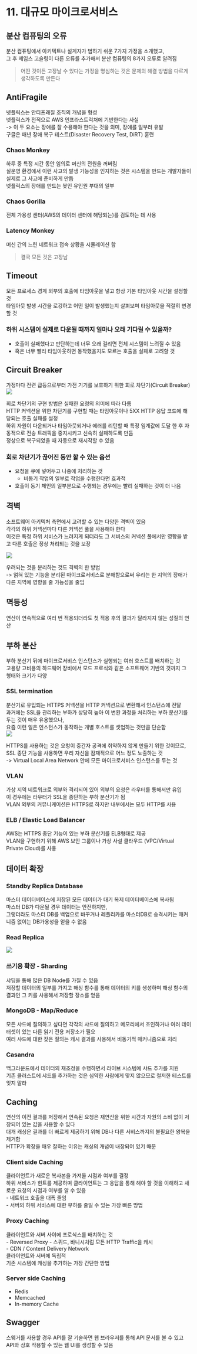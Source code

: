 # 11. 대규모 마이크로서비스  
## 분산 컴퓨팅의 오류  
분산 컴퓨팅에서 아키텍트나 설계자가 범하기 쉬운 7가지 가정을 소개했고,  
그 후 제임스 고슬링이 다른 오류를 추가해서 분산 컴퓨팅의 8가지 오류로 알려짐  

> 어떤 것이든 고장날 수 있다는 가정을 명심하는 것은 문제의 해결 방법을 다르게 생각하도록 만든다    

## AntiFragile  
넷플릭스는 안티프래질 조직의 개념을 형성   
넷플릭스가 전적으로 AWS 인프라스트럭처에 기반한다는 사실   
-> 이 두 요소는 장애를 잘 수용해야 한다는 것을 의미, 장애를 일부러 유발    
구글은 매년 장애 복구 테스트(Disaster Recovery Test, DiRT) 훈련  

### Chaos Monkey  
하루 중 특정 시간 동안 임의로 머신의 전원을 꺼버림   
실운영 환경에서 이런 사고의 발생 가능성을 인지하는 것은 시스템을 만드는 개발자들이 실제로 그 사고에 준비하게 만듬  
넷플릭스의 장애를 만드는 봇인 유인원 부대의 일부   

### Chaos Gorilla  
전체 가용성 센터(AWS의 데이터 센터에 해당되는)를 검토하는 데 사용    

### Latency Monkey  
머신 간의 느린 네트워크 접속 상황을 시뮬레이션 함  

> 결국 모든 것은 고장남    

## Timeout  
모든 프로세스 경계 외부의 호출에 타임아웃을 넣고 항상 기본 타임아웃 시간을 설정할 것  
타임아웃 발생 시간을 로깅하고 어떤 일이 발생했는지 살펴보며 타임아웃을 적절히 변경할 것  

### 하위 시스템이 실제로 다운될 때까지 얼마나 오래 기다릴 수 있을까? 
- 호출이 실패했다고 판단하는데 너무 오래 걸리면 전체 시스템이 느려질 수 있음   
- 혹은 너무 빨리 타임아웃하면 동작했을지도 모르는 호출을 실패로 고려할 것   

## Circuit Breaker  
가정마다 전련 급등으로부터 가전 기기를 보호하기 위한 회로 차단기(Circuit Breaker)  
![](11.%20%EB%8C%80%EA%B7%9C%EB%AA%A8%20%EB%A7%88%EC%9D%B4%ED%81%AC%EB%A1%9C%EC%84%9C%EB%B9%84%EC%8A%A4/image.png)

회로 차단기의 구현 방법은 실패한 요청의 의미에 따라 다름   
HTTP 커넥션을 위한 차단기를 구현할 때는 타임아웃이나 5XX HTTP 응답 코드에 해당되는 호출 실패를 설정   
하위 자원이 다운되거나 타임아웃되거나 에러를 리턴할 때 특정 임계값에 도달 한 후 자동적으로 전송 트래픽을 중지시키고 신속히 실패하도록 만듬    
정상으로 복구되었을 때 자동으로 재시작할 수 있음   

### 회로 차단기가 끊어진 동안 할 수 있는 옵션  
- 요청을 큐에 넣어두고 나중에 처리하는 것  
	- 비동기 작업의 일부로 작업을 수행한다면 효과적  
- 호출이 동기 체인의 일부분으로 수행되는 경우에는 빨리 실패하는 것이 더 나음  

## 격벽  
소프트웨어 아키텍처 측면에서 고려할 수 있는 다양한 격벽이 있음  
각각의 하위 커넥션마다 다른 커넥션 풀을 사용해야 한다  
이것은 특정 하위 서비스가 느려지게 되더라도 그 서비스의 커넥션 풀에서만 영향을 받고 다른 호출은 정상 처리되는 것을 보장  

![](11.%20%EB%8C%80%EA%B7%9C%EB%AA%A8%20%EB%A7%88%EC%9D%B4%ED%81%AC%EB%A1%9C%EC%84%9C%EB%B9%84%EC%8A%A4/image.png)

우려되는 것을 분리하는 것도 격벽의 한 방법  
-> 얽혀 있는 기능을 분리된 마이크로서비스로 분해함으로써 우리는 한 지역의 장애가 다른 지역에 영향을 줄 가능성을 줄임  

## 멱등성  
연산이 연속적으로 여러 번 적용되더라도 첫 적용 후의 결과가 달라지지 않는 성질의 연산  

## 부하 분산  
부하 분산기 뒤에 마이크로서비스 인스턴스가 실행되는 여러 호스트를 배치하는 것  
고용량 고비용의 하드웨어 장비에서 모드 프로식와 같은 소프트웨어 기반의 것까지 그 형태와 크기가 다양  

###  SSL termination  
분산기로 유입되는 HTTPS 커넥션을 HTTP 커넥션으로 변환해서 인스턴스에 전달  
과거에는 SSL을 관리하는 부하가 상당히 높아 이 변환 과정을 처리하는 부하 분산기를 두는 것이 매우 유용했으나,  
요즘 이런 일은 인스턴스가 동작하는 개별 호스트를 셋업하는 것만큼 단순함  
![](11.%20%EB%8C%80%EA%B7%9C%EB%AA%A8%20%EB%A7%88%EC%9D%B4%ED%81%AC%EB%A1%9C%EC%84%9C%EB%B9%84%EC%8A%A4/image.png)

HTTPS를 사용하는 것은 요청이 중간자 공격에 취약하지 않게 만들기 위한 것이므로,  
SSL 종단 기능을 사용하면 우리 자신을 잠재적으로 어느 정도 노출하는 것   
-> Virtual Local Area Network 안에 모든 마이크로서비스 인스턴스를 두는 것  

### VLAN  
가상 지역 네트워크로 외부와 격리되어 있어 외부의 요청은 라우터를 통해서만 유입  
이 경우에는 라우터가 SSL을 종단하는 부하 분산기가 됨  
VLAN 외부의 커뮤니케이션은 HTTPS로 하지만 내부에서는 모두 HTTP를 사용  

### ELB / Elastic Load Balancer   
AWS는 HTTPS 종단 기능이 있는 부하 분산기를 ELB형태로 제공   
VLAN을 구현하기 위해 AWS 보안 그룹이나 가상 사설 클라우드 (VPC/Virtual Private Cloud)를 사용   

## 데이터 확장  
### Standby Replica Database  
마스터 데이터베이스에 저장된 모든 데이터가 대기 복제 데이터베이스에 복사됨  
마스터 DB가 다운될 경우 데이터는 안전하지만,  
그렇더라도 마스터 DB를 백업으로 바꾸거나 레플리카를 마스터DB로 승격시키는 매커니즘 없이는 DB가용성을 얻을 수 없음  

### Read Replica  
![](11.%20%EB%8C%80%EA%B7%9C%EB%AA%A8%20%EB%A7%88%EC%9D%B4%ED%81%AC%EB%A1%9C%EC%84%9C%EB%B9%84%EC%8A%A4/image.png)

### 쓰기용 확장 - Sharding  
샤딩을 통해 많은 DB Node를 가질 수 있음   
저장할 데이터의 일부를 가지고 해싱 함수를 통해 데이터의 키를 생성하며 해싱 함수의 결과인 그 키를 사용해서 저장할 장소를 얻음  

### MongoDB - Map/Reduce  
모든 샤드에 질의하고 싶다면 각각의 샤드에 질의하고 메모리에서 조인하거나 여러 데이터셋이 있는 다른 읽기 전용 저장소가 필요  
여러 샤드에 대한 잦은 질의는 캐시 결과를 사용해서 비동기적 매커니즘으로 처리 

### Casandra  
백그라운드에서 데이터의 재조정을 수행하면서 라이브 시스템에 샤드 추가를 지원  
기존 클러스트에 샤드를 추가하는 것은 심약한 사람에게 맞지 않으므로 철저한 테스트를 잊지 말라  

## Caching  
연산의 이전 결과를 저장해서 연속된 요청은 재연산을 위한 시간과 자원의 소비 없이 저장되어 있는 값을 사용할 수 있다  
대개 캐싱은 결과를 더 빠르게 제공하기 위해 DB나 다른 서비스까지의 불필요한 왕복을 제거함  
HTTP가 확장을 매우 잘하는 이유는 캐싱의 개념이 내장되어 있기 때문  

### Client side Caching  
클라이언트가 새로운 복사본을 가져올 시점과 여부를 결정  
하위 서비스가 힌트를 제공하며 클라이언트는 그 응답을 통해 해야 할 것을 이해하고 새로운 요청의 시점과 여부를 알 수 있음   
	- 네트워크 호출을 대폭 줄임   
	- 서버의 하위 서비스에 대한 부하를 줄일 수 있는 가장 빠른 방법   
	
  
### Proxy Caching  
클라이언트와 서버 사이에 프로식스를 배치하는 것  
	- Reversed Proxy 
		- 스퀴드, 바니시처럼 모든 HTTP Traffic을 캐시  
	- CDN / Content Delivery Network   
클라이언트와 서버에 독립적  
기존 시스템에 캐싱을 추가하는 가장 간단한 방법  

### Server side Caching   
- Redis
- Memcached   
- In-memory Cache   

## Swagger  
스웨거를 사용할 경우 API를 잘 기술하면 웹 브라우저를 통해 API 문서를 볼 수 있고 API와 상호 작용할 수 있는 웹 UI를 생성할 수 있음  
